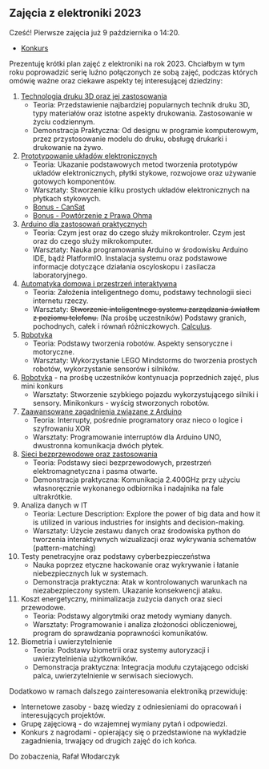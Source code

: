 ## Zajęcia z elektroniki 2023

Cześć!
Pierwsze zajęcia już 9 października o 14:20.

- [Konkurs](./2023/mini-competition.md)

Prezentuję krótki plan zajęć z elektroniki na rok 2023. Chciałbym w tym roku poprowadzić serię luźno połączonych ze sobą zajęć, 
podczas których omówię ważne oraz ciekawe aspekty tej interesującej dziedziny:
1. [Technologia druku 3D oraz jej zastosowania](./2023/1_09.10.2023notes.md)
    - Teoria: Przedstawienie najbardziej popularnych technik druku 3D, typy materiałów oraz istotne aspekty drukowania. Zastosowanie w życiu codziennym.
    - Demonstracja Praktyczna: Od designu w programie komputerowym, przez przystosowanie modelu do druku, obsługę drukarki i drukowanie na żywo.
2. [Prototypowanie układów elektronicznych](./2023/2_16.10.2023notes.md)
    - Teoria: Ukazanie podstawowych metod tworzenia prototypów układów elektronicznych, płytki stykowe, rozwojowe oraz używanie gotowych komponentów.
    - Warsztaty: Stworzenie kilku prostych układów elektronicznych na płytkach stykowych.
    - [Bonus - CanSat](./2023/cansat.md)
    - [Bonus - Powtórzenie z Prawa Ohma](./2022/other/Class%201%20-%2018%20Nov%202022/Ohms_Law_Recap.md)
3. [Arduino dla zastosowań praktycznych](./2023/3_23.10.2023notes.md)
    - Teoria: Czym jest oraz do czego służy mikrokontroler. Czym jest oraz do czego służy mikrokomputer.
    - Warsztaty: Nauka programowania Arduino w środowisku Arduino IDE, bądź PlatformIO. Instalacja systemu oraz podstawowe informacje dotyczące działania oscyloskopu i zasilacza laboratoryjnego.
4. [Automatyka domowa i przestrzeń interaktywna](./2023/4_30.10.2023notes.md)
    - Teoria: Założenia inteligentnego domu, podstawy technologii sieci internetu rzeczy.
    - Warsztaty: ~~Stworzenie inteligentnego systemu zarządzania światłem z poziomu telefonu.~~ (Na prośbę uczestników) Podstawy granich, pochodnych, całek i równań różniczkowych. [Calculus](./2023/calculus-notes.md).
5. [Robotyka](./2023/5_06.11.2023notes.md)
    - Teoria: Podstawy tworzenia robotów. Aspekty sensoryczne i motoryczne.
    - Warsztaty: Wykorzystanie LEGO Mindstorms do tworzenia prostych robotów, wykorzystanie sensorów i silników.
6. [Robotyka](./2023/5_06.11.2023notes.md) - na prośbę uczestników kontynuacja poprzednich zajęć, plus mini konkurs
    - Warsztaty: Stworzenie szybkiego pojazdu wykorzystującego silniki i sensory. Minikonkurs - wyścig stworzonych robotów.
7. [Zaawansowane zagadnienia związane z Arduino](./2023/7_20.11.2023notes.md)
    - Teoria: Interrupty, pośrednie programatory oraz nieco o logice i szyfrowaniu XOR
    - Warsztaty: Programowanie interruptów dla Arduino UNO, dwustronna komunikacja dwóch płytek.
8.  [Sieci bezprzewodowe oraz zastosowania](./2023/8_27.11.2023notes.md)
    - Teoria: Podstawy sieci bezprzewodowych, przestrzeń elektromagnetyczna i pasma otwarte.
    - Demonstracja praktyczna: Komunikacja 2.400GHz przy użyciu własnoręcznie wykonanego odbiornika i nadajnika na fale ultrakrótkie.
9. Analiza danych w IT
    - Teoria: Lecture Description: Explore the power of big data and how it is utilized in various industries for insights and decision-making.
    - Warsztaty: Użycie zestawu danych oraz środowiska python do tworzenia interaktywnych wizualizacji oraz wykrywania schematów (pattern-matching)
10. Testy penetracyjne oraz podstawy cyberbezpieczeństwa
    - Nauka poprzez etyczne hackowanie oraz wykrywanie i łatanie niebezpiecznych luk w systemach.
    - Demonstracja praktyczna: Atak w kontrolowanych warunkach na niezabezpieczony system. Ukazanie konsekwencji ataku.
11. Koszt energetyczny, minimalizacja zużycia danych oraz sieci przewodowe.
    - Teoria: Podstawy algorytmiki oraz metody wymiany danych.
    - Warsztaty: Programowanie i analiza złożoności obliczeniowej, program do sprawdzania poprawności komunikatów.
12. Biometria i uwierzytelnienie
    - Teoria: Podstawy biometrii oraz systemy autoryzacji i uwierzytelnienia użytkowników.
    - Demonstracja praktyczna: Integracja modułu czytającego odciski palca, uwierzytelnienie w serwisach sieciowych.

Dodatkowo w ramach dalszego zainteresowania elektroniką przewiduję:
- Internetowe zasoby - bazę wiedzy z odniesieniami do opracowań i interesujących projektów.
- Grupę zajęciową - do wzajemnej wymiany pytań i odpowiedzi.
- Konkurs z nagrodami - opierający się o przedstawione na wykładzie zagadnienia, trwający od drugich zajęć do ich końca.

Do zobaczenia,
Rafał Włodarczyk